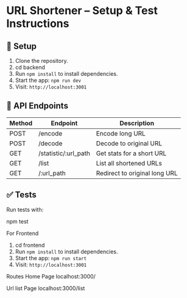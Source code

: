 # URL Shortener – Setup & Test Instructions

## 🔧 Setup

1. Clone the repository.
2. cd backend
2. Run `npm install` to install dependencies.
3. Start the app: `npm run dev`
4. Visit: `http://localhost:3001`

## 🔗 API Endpoints

| Method | Endpoint              | Description                       |
|--------|-----------------------|-----------------------------------|
| POST   | /encode               | Encode long URL                   |
| POST   | /decode               | Decode to original URL            |
| GET    | /statistic/:url_path | Get stats for a short URL         |
| GET    | /list                | List all shortened URLs           |
| GET    | /:url_path           | Redirect to original long URL     |

## ✅ Tests

Run tests with:

npm test

For Frontend

1. cd frontend
2. Run `npm install` to install dependencies.
3. Start the app: `npm run start`
4. Visit: `http://localhost:3001`

Routes
Home Page
localhost:3000/

Url list Page
localhost:3000/list

